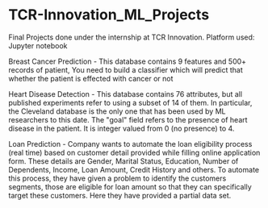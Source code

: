 # TCR-Innovation_ML_Projects
Final Projects done under the internship at TCR Innovation. Platform used: Jupyter notebook

Breast Cancer Prediction - This database contains 9 features and 500+ records of patient, You need to build a classifier which will predict that whether the patient is effected with cancer or not

Heart Disease Detection - This database contains 76 attributes, but all published experiments refer to using a subset of 14 of them. In particular, the Cleveland database is the only one that has been used by ML researchers to
this date. The "goal" field refers to the presence of heart disease in the patient. It is integer valued from 0 (no presence) to 4.

Loan Prediction - Company wants to automate the loan eligibility process (real time) based on customer detail provided while filling online application form. These details are Gender, Marital Status, Education, Number of Dependents, Income, Loan Amount, Credit History and others. To automate this process, they have given a problem to identify the customers segments, those are eligible for loan amount so that they can specifically target these customers. Here they have provided a partial data set.
